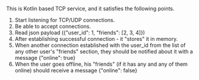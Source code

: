 This is Kotlin based TCP service, and it satisfies the following points.

1. Start listening for TCP/UDP connections.
2. Be able to accept connections.
3. Read json payload ({"user_id": 1, "friends": [2, 3, 4]})
3. After establishing successful connection - it "stores" it in memory.
4. When another connection established with the user_id from the list of any other user's "friends" section, they should
   be notified about it with a message {"online": true}
5. When the user goes offline, his "friends" (if it has any and any of them online) should receive a message {"online":
   false}